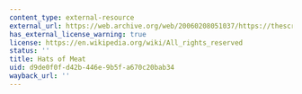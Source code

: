 ```yaml
---
content_type: external-resource
external_url: https://web.archive.org/web/20060208051037/https://thescreamonline.com/strange/strange2-2/hatsofmeat.html
has_external_license_warning: true
license: https://en.wikipedia.org/wiki/All_rights_reserved
status: ''
title: Hats of Meat
uid: d9de0f0f-d42b-446e-9b5f-a670c20bab34
wayback_url: ''
---
```

